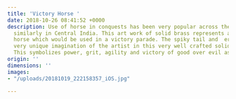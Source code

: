 ```yaml
---
title: 'Victory Horse '
date: 2018-10-26 08:41:52 +0000
description: Use of horse in conquests has been very popular across the world and
  similarly in Central India. This art work of solid brass represents a decorated
  horse which would be used in a victory parade. The spiky tail and  erect ears are
  very unique imagination of the artist in this very well crafted solid brass artwork.
  This symbolizes power, grit, agility and victory of good over evil as per the artist.
origin: ''
dimensions: ''
images:
- "/uploads/20181019_222158357_iOS.jpg"

---
```

